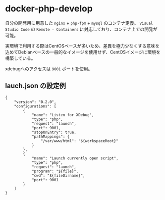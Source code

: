 # docker-php-develop

自分の開発用に用意した `nginx` + `php-fpm` + `mysql` のコンテナ定義。
`Visual Studio Code` の `Remote - Containers` に対応しており、コンテナ上での開発が可能。

実環境で利用する際はCentOSベースが多いため、差異を極力少なくする意味を込めてDebianベースの一般的なイメージを使用せず、CentOSイメージに環境を構築している。

xdebugへのアクセスは `9001` ポートを使用。

## lauch.json の設定例

```
{
    "version": "0.2.0",
    "configurations": [
        {
            "name": "Listen for XDebug",
            "type": "php",
            "request": "launch",
            "port": 9001,
            "stopOnEntry": true,
            "pathMappings": {
                "/var/www/html": "${workspaceRoot}"
            }
        },
        {
            "name": "Launch currently open script",
            "type": "php",
            "request": "launch",
            "program": "${file}",
            "cwd": "${fileDirname}",
            "port": 9001
        }
    ]
}
```
